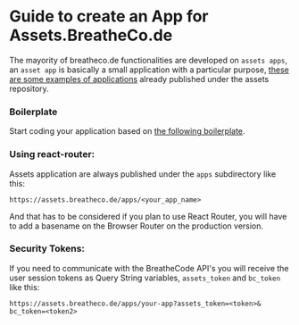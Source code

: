 # Guide to create an App for Assets.BreatheCo.de

The mayority of breatheco.de functionalities are developed on `assets apps`, an `asset app` is basically a small application with a particular purpose, [these are some examples of applications](https://github.com/breatheco-de/assets/blob/master/docs/Apps.md) already published under the assets repository.

### Boilerplate

Start coding your application based on [the following boilerplate](https://github.com/4GeeksAcademy/react-hello).

### Using react-router:

Assets application are always published under the `apps` subdirectory like this:
```
https://assets.breatheco.de/apps/<your_app_name>
```
And that has to be considered if you plan to use React Router, you will have to add a basename on the Browser Router on the production version.

### Security Tokens:

If you need to communicate with the BreatheCode API's you will receive the user session tokens as Query String variables, `assets_token` and `bc_token` like this:
```
https://assets.breatheco.de/apps/your-app?assets_token=<token>& bc_token=<token2>
```
